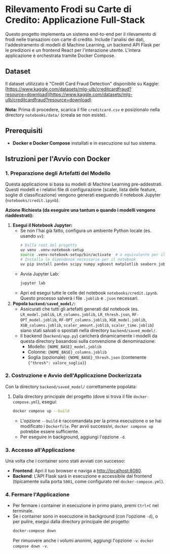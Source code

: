 # Rilevamento Frodi su Carte di Credito: Applicazione Full-Stack

Questo progetto implementa un sistema end-to-end per il rilevamento di frodi nelle transazioni con carte di credito. Include l'analisi dei dati, l'addestramento di modelli di Machine Learning, un backend API Flask per le predizioni e un frontend React per l'interazione utente. L'intera applicazione è orchestrata tramite Docker Compose.

## Dataset

Il dataset utilizzato è "Credit Card Fraud Detection" disponibile su Kaggle:
[https://www.kaggle.com/datasets/mlg-ulb/creditcardfraud?resource=download](https://www.kaggle.com/datasets/mlg-ulb/creditcardfraud?resource=download)

**Nota:** Prima di procedere, scarica il file `creditcard.csv` e posizionalo nella directory `notebooks/data/` (creala se non esiste).

## Prerequisiti

* **Docker e Docker Compose** installati e in esecuzione sul tuo sistema.

## Istruzioni per l'Avvio con Docker

### 1. Preparazione degli Artefatti del Modello

Questa applicazione si basa su modelli di Machine Learning pre-addestrati. Questi modelli e i relativi file di configurazione (scaler, lista delle feature, soglie di classificazione) vengono generati eseguendo il notebook Jupyter (`notebooks/credit.ipynb`).

**Azione Richiesta (da eseguire una tantum o quando i modelli vengono riaddestrati):**

1.  **Esegui il Notebook Jupyter:**
    * Se non l'hai già fatto, configura un ambiente Python locale (es. usando `uv`):
        ```bash
        # Dalla root del progetto
        uv venv .venv-notebook-setup
        source .venv-notebook-setup/bin/activate  # o equivalente per il tuo OS
        # Installa le dipendenze necessarie per il notebook
        uv pip install pandas scipy numpy xgboost matplotlib seaborn joblib scikit-learn imbalanced-learn jupyterlab notebook
        ```
    * Avvia Jupyter Lab:
        ```bash
        jupyter lab
        ```
    * Apri ed esegui tutte le celle del notebook `notebooks/credit.ipynb`. Questo processo salverà i file `.joblib` e `.json` necessari.
2.  **Popola `backend/saved_model/`:**
    * Assicurati che tutti gli artefatti generati dal notebook (es. `LR_model.joblib`, `LR_columns.joblib`, `LR_thresh.json`, `RF-OPT_model.joblib`, `RF-OPT_columns.joblib`, `XGB_model.joblib`, `XGB_columns.joblib`, `scaler_amount.joblib`, `scaler_time.joblib`) siano stati salvati o spostati nella directory `backend/saved_model/`.
    * Il backend (`backend/app.py`) caricherà dinamicamente i modelli da questa directory basandosi sulla convenzione di denominazione:
        * Modello: `{NOME_BASE}_model.joblib`
        * Colonne: `{NOME_BASE}_columns.joblib`
        * Soglia (opzionale): `{NOME_BASE}_thresh.json` (contenente `{"thresh": valore_soglia}`)

### 2. Costruzione e Avvio dell'Applicazione Dockerizzata

Con la directory `backend/saved_model/` correttamente popolata:

1.  Dalla directory principale del progetto (dove si trova il file `docker-compose.yml`), esegui:
    ```bash
    docker compose up --build
    ```
    * L'opzione `--build` è raccomandata per la prima esecuzione o se hai modificato i `Dockerfile`. Per avvii successivi, `docker compose up` potrebbe essere sufficiente.
    * Per eseguire in background, aggiungi l'opzione `-d`.

### 3. Accesso all'Applicazione

Una volta che i container sono stati avviati con successo:

* **Frontend**: Apri il tuo browser e naviga a [http://localhost:8080](http://localhost:8080).
* **Backend**: L'API Flask sarà in esecuzione e accessibile dal frontend (tipicamente sulla porta `5001`, come configurato nel `docker-compose.yml`).

### 4. Fermare l'Applicazione

* Per fermare i container in esecuzione in primo piano, premi `Ctrl+C` nel terminale.
* Se i container sono in esecuzione in background (con l'opzione `-d`), o per pulire, esegui dalla directory principale del progetto:
    ```bash
    docker-compose down
    ```
    Per rimuovere anche i volumi anonimi, aggiungi l'opzione `-v`: `docker compose down -v`.

